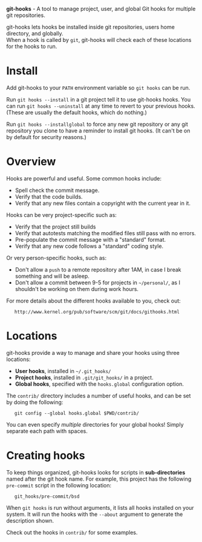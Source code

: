 **git-hooks** - A tool to manage project, user, and global Git hooks for multiple git repositories.

git-hooks lets hooks be installed inside git repositories, users home directory, and globally.  
When a hook is called by `git`, git-hooks will check each of these locations for the hooks to run.


Install
=======

Add git-hooks to your `PATH` environment variable so `git hooks` can be run.

Run `git hooks --install` in a git project tell it to use git-hooks hooks.  You can run `git hooks --uninstall` at any time to revert to your previous hooks.  (These are usually the default hooks, which do nothing.)

Run `git hooks --installglobal` to force any new git repository or any git repository you clone to have a reminder to install git hooks. (It can't be on by default for security reasons.)


Overview
========

Hooks are powerful and useful.  Some common hooks include:

- Spell check the commit message.
- Verify that the code builds.
- Verify that any new files contain a copyright with the current year in it.

Hooks can be very project-specific such as:

- Verify that the project still builds
- Verify that autotests matching the modified files still pass with no errors.
- Pre-populate the commit message with a "standard" format.
- Verify that any new code follows a "standard" coding style.

Or very person-specific hooks, such as:

- Don't allow a `push` to a remote repository after 1AM, in case I break something and will be asleep.
- Don't allow a commit between 9-5 for projects in `~/personal/`, as I shouldn't be working on them during work hours.

For more details about the different hooks available to you, check out:

	   http://www.kernel.org/pub/software/scm/git/docs/githooks.html



Locations
=========

git-hooks provide a way to manage and share your hooks using three locations:

 - **User hooks**, installed in `~/.git_hooks/`
 - **Project hooks**, installed in `.git/git_hooks/` in a project.
 - **Global hooks**, specified with the `hooks.global` configuration option.

The `contrib/` directory includes a number of useful hooks, and can be set by doing the following:

	   git config --global hooks.global $PWD/contrib/

You can even specify _multiple_ directories for your global hooks! Simply separate each path with spaces.


Creating hooks
==============

To keep things organized, git-hooks looks for scripts in **sub-directories** named after the git hook name.  For example, this project has the following `pre-commit` script in the following location:

	   git_hooks/pre-commit/bsd

When `git hooks` is run without arguments, it lists all hooks installed on your system.  It will run the hooks with the `--about` argument to generate the description shown.  

Check out the hooks in `contrib/` for some examples.

